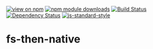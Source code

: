 [![view on npm](http://img.shields.io/npm/v/fs-then-native.svg)](https://www.npmjs.org/package/fs-then-native)
[![npm module downloads](http://img.shields.io/npm/dt/fs-then-native.svg)](https://www.npmjs.org/package/fs-then-native)
[![Build Status](https://travis-ci.org/75lb/fs-then-native.svg?branch=master)](https://travis-ci.org/75lb/fs-then-native)
[![Dependency Status](https://david-dm.org/75lb/fs-then-native.svg)](https://david-dm.org/75lb/fs-then-native)
[![js-standard-style](https://img.shields.io/badge/code%20style-standard-brightgreen.svg)](https://github.com/feross/standard)

# fs-then-native
